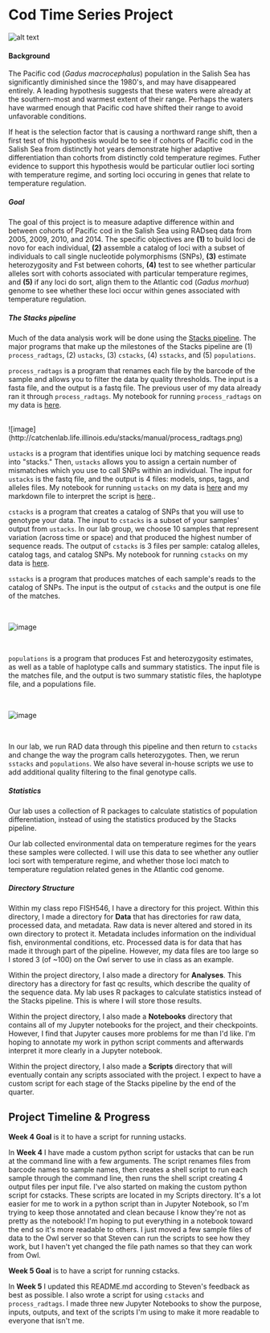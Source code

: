 # Cod Time Series Project #

![alt text](https://upload.wikimedia.org/wikipedia/commons/9/96/Gadus_macrocephalus.png)

#### Background #####

The Pacific cod (*Gadus macrocephalus*) population in the Salish Sea has significantly diminished since the 1980's, and may have disappeared entirely. A leading hypothesis suggests that these waters were already at the southern-most and warmest extent of their range. Perhaps the waters have warmed enough that Pacific cod have shifted their range to avoid unfavorable conditions.

If heat is the selection factor that is causing a northward range shift, then a first test of this hypothesis would be to see if cohorts of Pacific cod in the Salish Sea from distinctly hot years demonstrate higher adaptive differentiation than cohorts from distinctly cold temperature regimes. Futher evidence to support this hypothesis would be particular outlier loci sorting with temperature regime, and sorting loci occuring in genes that relate to temperature regulation.

##### Goal #####

The goal of this project is to measure adaptive difference within and between cohorts of Pacific cod in the Salish Sea using RADseq data from 2005, 2009, 2010, and 2014. The specific objectives are **(1)** to build loci de novo for each individual, **(2)** assemble a catalog of loci with a subset of individuals to call single nucleotide polymorphisms (SNPs), **(3)** estimate heterozygosity and Fst between cohorts, **(4)** test to see whether particular alleles sort with cohorts associated with particular temperature regimes, and **(5)** if any loci do sort, align them to the Atlantic cod (*Gadus morhua*) genome to see whether these loci occur within genes associated with temperature regulation.

##### The Stacks pipeline #####
Much of the data analysis work will be done using the [Stacks pipeline](http://catchenlab.life.illinois.edu/stacks/). The major programs that make up the milestones of the Stacks pipeline are (1) ``process_radtags``, (2) ``ustacks``, (3) ``cstacks``, (4) ``sstacks``, and (5) ``populations``.

``process_radtags`` is a program that renames each file by the barcode of the sample and allows you to filter the data by quality thresholds. The input is a fasta file, and the output is a fastq file. The previous user of my data already ran it through ``process_radtags``. My notebook for running ``process_radtags`` on my data is [here](https://github.com/nclowell/FISH546/blob/master/Cod-Time-Series-Project/Notebooks/Cod-Time-Series-Project%20-%20process_radtags.ipynb).

<br>
![image](http://catchenlab.life.illinois.edu/stacks/manual/process_radtags.png)

<br>

``ustacks`` is a program that identifies unique loci by matching sequence reads into "stacks." Then, ``ustacks`` allows you to assign a certain number of mismatches which you use to call SNPs within an individual. The input for ``ustacks`` is the fastq file, and the output is 4 files: models, snps, tags, and alleles files. My notebook for running ``ustacks`` on my data is [here](https://github.com/nclowell/FISH546/blob/master/Cod-Time-Series-Project/Notebooks/Cod%20Time%20Series%20Project%20-%20ustacks.ipynb) and my markdown file to interpret the script is [here](https://github.com/nclowell/FISH546/blob/master/Cod-Time-Series-Project/Scripts/Markdown_files_for_scripts/process_radtags.md)..

``cstacks`` is a program that creates a catalog of SNPs that you will use to genotype your data. The input to ``cstacks`` is a subset of your samples' output from ``ustacks``. In our lab group, we choose 10 samples that represent variation (across time or space) and that produced the highest number of sequence reads. The output of ``cstacks`` is 3 files per sample: catalog alleles, catalog tags, and catalog SNPs. My notebook for running ``cstacks`` on my data is [here](https://github.com/nclowell/FISH546/blob/master/Cod-Time-Series-Project/Notebooks/Cod%20Time%20Series%20Project%20-%20cstacks.ipynb).

``sstacks`` is a program that produces matches of each sample's reads to the catalog of SNPs. The input is the output of ``cstacks`` and the output is one file of the matches.

<br>

![image](http://catchenlab.life.illinois.edu/stacks/manual/denovo_pipeline.png)

<br>

``populations`` is a program that produces Fst and heterozygosity estimates, as well as a table of haplotype calls and summary statistics. The input file is the matches file, and the output is two summary statistic files, the haplotype file, and a populations file.

<br>

![image](http://catchenlab.life.illinois.edu/stacks/manual/stacks_pipeline.png)

<br>

In our lab, we run RAD data through this pipeline and then return to ``cstacks`` and change the way the program calls heterozygotes. Then, we rerun ``sstacks`` and ``populations``. We also have several in-house scripts we use to add additional quality filtering to the final genotype calls.

##### Statistics #####

Our lab uses a collection of R packages to calculate statistics of population differentiation, instead of using the statistics produced by the Stacks pipeline.

Our lab collected environmental data on temperature regimes for the years these samples were collected. I will use this data to see whether any outlier loci sort with temperature regime, and whether those loci match to temperature regulation related genes in the Atlantic cod genome.

##### Directory Structure #####

Within my class repo FISH546, I have a directory for this project. Within this directory, I made a directory for **Data** that has directories for raw data, processed data, and  metadata. Raw data is never altered and stored in its own directory to protect it. Metadata includes information on the individual fish, environmental conditions, etc. Processed data is for data that has made it through part of the pipeline. However, my data files are too large so I stored 3 (of ~100) on the Owl server to use in class as an example.

Within the project directory, I also made a directory for **Analyses**. This directory has a directory for fast qc results, which describe the quality of the sequence data. My lab uses R packages to calculate statistics instead of the Stacks pipeline. This is where I will store those results.

Within the project directory, I also made a **Notebooks** directory that contains all of my Jupyter notebooks for the project, and their checkpoints. However, I find that Jupyter causes more problems for me than I'd like. I'm hoping to annotate my work in python script comments and afterwards interpret it more clearly in a Jupyter notebook.

Within the project directory, I also made a **Scripts** directory that will eventually contain any scripts associated with the project. I expect to have a custom script for each stage of the Stacks pipeline by the end of the quarter. 


## Project Timeline & Progress ##

**Week 4 Goal** is it to have a script for running ustacks.

In **Week 4** I have made a custom python script for ustacks that can be run at the command line with a few arguments. The script renames files from barcode names to sample names, then creates a shell script to run each sample through the command line, then runs the shell script creating 4 output files per input file. I've also started on making the custom python script for cstacks. These scripts are located in my Scripts directory. It's a lot easier for me to work in a python script than in Jupyter Notebook, so I'm trying to keep those annotated and clean because I know they're not as pretty as the notebook! I'm hoping to put everything in a notebook toward the end so it's more readable to others. I just moved a few sample files of data to the Owl server so that Steven can run the scripts to see how they work, but I haven't yet changed the file path names so that they can work from Owl.

**Week 5 Goal** is to have a script for running cstacks.

In **Week 5** I updated this README.md according to Steven's feedback as best as possible. I also wrote a script for using ``cstacks`` and ``process_radtags``. I made three new Jupyter Notebooks to show the purpose, inputs, outputs, and text of the scripts I'm using to make it more readable to everyone that isn't me.

